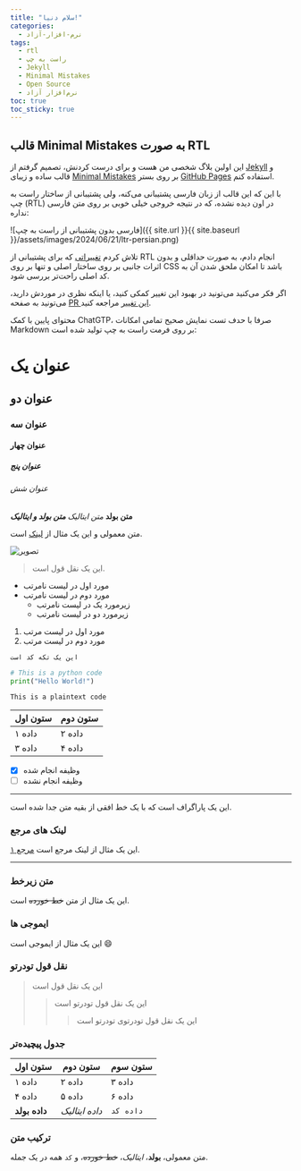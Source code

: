 ```yaml
---
title: "سلام دنیا!"
categories:
  - نرم-افزار-آزاد
tags:
  - rtl
  - راست به چپ
  - Jekyll
  - Minimal Mistakes
  - Open Source
  - نرم‌افزار آزاد
toc: true
toc_sticky: true
---
```


## قالب Minimal Mistakes به صورت RTL

این اولین بلاگ شخصی من هست و برای درست کردنش، تصمیم گرفتم از [Jekyll](https://jekyllrb.com/) و قالب ساده و زیبای [Minimal Mistakes](https://mademistakes.com/work/jekyll-themes/minimal-mistakes/) بر روی بستر [GitHub Pages](https://github.com/yaim/blog-fa) استفاده کنم.

با این که این قالب از زبان فارسی پشتیبانی می‌کنه، ولی پشتیبانی از ساختار راست به چپ (RTL) در اون دیده نشده، که در نتیجه خروجی خیلی خوبی بر روی متن فارسی نداره:

![فارسی بدون پشتیبانی از راست به چپ]({{ site.url }}{{ site.baseurl }}/assets/images/2024/06/21/ltr-persian.png)

تلاش کردم [تغییراتی](https://github.com/mmistakes/minimal-mistakes/pull/4886/files) که برای پشتیبانی از RTL انجام دادم، به صورت حداقلی و بدون اثرات جانبی بر روی ساختار اصلی و تنها بر روی CSS باشد تا امکان ملحق شدن آن به کد اصلی راحت‌تر بررسی شود.

اگر فکر می‌کنید می‌تونید در بهبود این تغییر کمکی کنید، یا اینکه نظری در موردش دارید، می‌تونید به صفحه [PR این تغییر](https://github.com/mmistakes/minimal-mistakes/pull/4886) مراجعه کنید.

محتوای پایین با کمک ChatGTP، صرفا با حدف تست نمایش صحیح تمامی امکانات Markdown بر روی فرمت راست به چپ تولید شده است:

# عنوان یک

## عنوان دو

### عنوان سه

#### عنوان چهار

##### عنوان پنج

###### عنوان شش

**متن بولد**
*متن ایتالیک*
***متن بولد و ایتالیک***

متن معمولی و این یک مثال از [لینک](https://www.example.com) است.

![تصویر](https://via.placeholder.com/150)

> این یک نقل قول است.

- مورد اول در لیست نامرتب
- مورد دوم در لیست نامرتب
  - زیرمورد یک در لیست نامرتب
  - زیرمورد دو در لیست نامرتب

1. مورد اول در لیست مرتب
2. مورد دوم در لیست مرتب

`این یک تکه کد است`

```python
# This is a python code
print("Hello World!")
```

```plaintext
This is a plaintext code
```

| ستون اول | ستون دوم |
|----------|----------|
| داده ۱   | داده ۲   |
| داده ۳   | داده ۴   |

- [x] وظیفه انجام شده
- [ ] وظیفه انجام نشده

---

این یک پاراگراف است که با یک خط افقی از بقیه متن جدا شده است.

### لینک های مرجع

این یک مثال از لینک مرجع است [مرجع ۱].

[مرجع ۱]: https://www.example.com

---

### متن زیرخط

این یک مثال از متن ~~خط خورده~~ است.

### ایموجی ها

این یک مثال از ایموجی است :smile:

### نقل قول تودرتو

> این یک نقل قول است
>> این یک نقل قول تودرتو است
>>> این یک نقل قول تودرتوی تودرتو است

### جدول پیچیده‌تر

| ستون اول | ستون دوم | ستون سوم |
|----------|----------|----------|
| داده ۱   | داده ۲   | داده ۳   |
| داده ۴   | داده ۵   | داده ۶   |
| **داده بولد** | *داده ایتالیک* | `داده کد` |

### ترکیب متن

متن معمولی، **بولد**، *ایتالیک*، ~~خط خورده~~، و `کد` همه در یک جمله.
